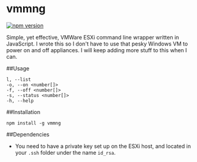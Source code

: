 vmmng
======

[![npm version](https://badge.fury.io/js/vmmng.svg)](http://badge.fury.io/js/vmmng)

Simple, yet effective, VMWare ESXi command line wrapper written in JavaScript. I wrote this so I don't have to use that pesky Windows VM to power on and off appliances. I will keep adding more stuff to this when I can.

##Usage

```
l, --list
-o, --on <number[]>
-f, --off <number[]>
-s, --status <number[]>
-h, --help
```

##Installation

```npm install -g vmmng```

##Dependencies

* You need to have a private key set up on the ESXi host, and located in your ```.ssh``` folder under the name ```id_rsa```.
